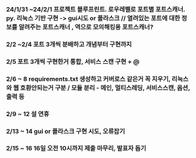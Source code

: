 ### 24/1/31 ~24/2/1 프로젝트 블루프린트. 로우레벨로 포트별 포트스캐너. py. 리눅스 기반 구현 -> gui시도 or 플라스크   // 열려있는 포트에 대한 정보를 알려주는 포트스캐너 , 역으로 모의해킹용 포트스캐너?
### 2/2 ~2/4 포트 3개씩 분배하고 개념부터 구현까지
### 2/5 포트 3개씩 구현한거 통합, 서비스 스캔 구현 + @
### 2/6 ~ 8 requirements.txt 생성하고 커버로스 같은거 꼭 지우기, 리눅스와 웹 호환안되는거 구분 / 모듈 분리 - 메인, 멀티스레딩, 서비스스캔, 옵션, 출력 등  
### 2/9 ~ 12 설 연휴 
### 2/13 ~ 14 gui or 플라스크 구현 시도, 오류잡기
### 2/15 ~ 16 16일 오전 10시까지 제출 마무리, 발표자 돕기 
